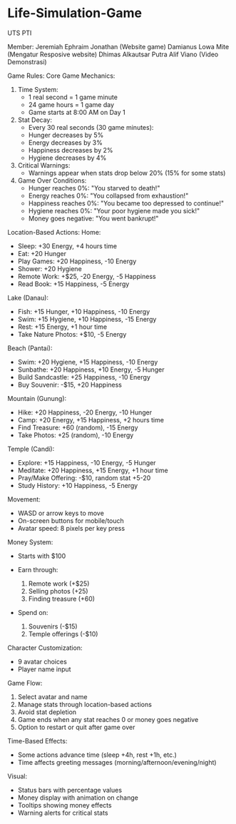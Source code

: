 # Life-Simulation-Game
UTS PTI

Member:
Jeremiah Ephraim Jonathan (Website game)
Damianus Lowa Mite (Mengatur Resposive website) 
Dhimas Alkautsar Putra Alif Viano (Video Demonstrasi)

Game Rules:
Core Game Mechanics:
1. Time System:
   - 1 real second = 1 game minute
   - 24 game hours = 1 game day
   - Game starts at 8:00 AM on Day 1
2. Stat Decay:
   - Every 30 real seconds (30 game minutes):
   - Hunger decreases by 5%
   - Energy decreases by 3%
   - Happiness decreases by 2%
   - Hygiene decreases by 4%
3. Critical Warnings:
   - Warnings appear when stats drop below 20% (15% for some stats)
4. Game Over Conditions:
   - Hunger reaches 0%: "You starved to death!"
   - Energy reaches 0%: "You collapsed from exhaustion!"
   - Happiness reaches 0%: "You became too depressed to continue!"
   - Hygiene reaches 0%: "Your poor hygiene made you sick!"
   - Money goes negative: "You went bankrupt!"

Location-Based Actions:
Home:
- Sleep: +30 Energy, +4 hours time
- Eat: +20 Hunger
- Play Games: +20 Happiness, -10 Energy
- Shower: +20 Hygiene
- Remote Work: +$25, -20 Energy, -5 Happiness
- Read Book: +15 Happiness, -5 Energy

Lake (Danau):
- Fish: +15 Hunger, +10 Happiness, -10 Energy
- Swim: +15 Hygiene, +10 Happiness, -15 Energy
- Rest: +15 Energy, +1 hour time
- Take Nature Photos: +$10, -5 Energy

Beach (Pantai):
- Swim: +20 Hygiene, +15 Happiness, -10 Energy
- Sunbathe: +20 Happiness, +10 Energy, -5 Hunger
- Build Sandcastle: +25 Happiness, -10 Energy
- Buy Souvenir: -$15, +20 Happiness

Mountain (Gunung):
- Hike: +20 Happiness, -20 Energy, -10 Hunger
- Camp: +20 Energy, +15 Happiness, +2 hours time
- Find Treasure: +60 (random), -15 Energy
- Take Photos: +25 (random), -10 Energy

Temple (Candi):
- Explore: +15 Happiness, -10 Energy, -5 Hunger
- Meditate: +20 Happiness, +15 Energy, +1 hour time
- Pray/Make Offering: -$10, random stat +5-20
- Study History: +10 Happiness, -5 Energy

Movement:
- WASD or arrow keys to move
- On-screen buttons for mobile/touch
- Avatar speed: 8 pixels per key press

Money System:
- Starts with $100
- Earn through:
  1. Remote work (+$25)
  2. Selling photos (+25)
  3. Finding treasure (+60)

- Spend on:
  1. Souvenirs (-$15)
  2. Temple offerings (-$10)

Character Customization:
- 9 avatar choices
- Player name input

Game Flow:
1. Select avatar and name
2. Manage stats through location-based actions
3. Avoid stat depletion
4. Game ends when any stat reaches 0 or money goes negative
5. Option to restart or quit after game over

Time-Based Effects:
- Some actions advance time (sleep +4h, rest +1h, etc.)
- Time affects greeting messages (morning/afternoon/evening/night)

Visual:
- Status bars with percentage values
- Money display with animation on change
- Tooltips showing money effects
- Warning alerts for critical stats
